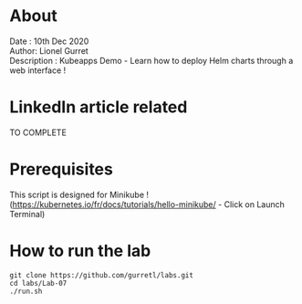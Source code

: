 # About
Date : 10th Dec 2020  
Author: Lionel Gurret  
Description : Kubeapps Demo - Learn how to deploy Helm charts through a web interface !
# LinkedIn article related
TO COMPLETE
# Prerequisites
This script is designed for Minikube !  
(https://kubernetes.io/fr/docs/tutorials/hello-minikube/ - Click on Launch Terminal)
# How to run the lab
`git clone https://github.com/gurretl/labs.git`  
`cd labs/Lab-07`  
`./run.sh`

